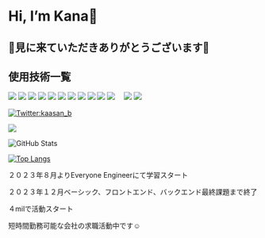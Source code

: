  <h1>Hi, I’m Kana👋</h1>
 <h2>👀見に来ていただきありがとうございます👀</h2>

 ## 使用技術一覧

<!-- シールド一覧 -->
<!-- 該当するプロジェクトの中から任意のものを選ぶ-->
<p style="display: inline">
  <!-- フロントエンドの言語一覧 -->
  <img src="https://img.shields.io/badge/-typescript-000000.svg?logo=typescript&style=for-the-badge">
  <img src="https://img.shields.io/badge/-javascript-000000.svg?logo=javascript&style=for-the-badge">
  <!-- フロントエンドのフレームワーク一覧 -->
  <img src="https://img.shields.io/badge/-Node.js-000000.svg?logo=node.js&style=for-the-badge">
  <img src="https://img.shields.io/badge/-Next.js-000000.svg?logo=next.js&style=for-the-badge">
  <img src="https://img.shields.io/badge/-TailwindCSS-000000.svg?logo=tailwindcss&style=for-the-badge">
  <img src="https://img.shields.io/badge/-React-20232A?style=for-the-badge&logo=react&logoColor=61DAFB">
  <!-- バックエンドの言語一覧 -->
  <img src="https://img.shields.io/badge/-Python-F2C63C.svg?logo=python&style=for-the-badge">
  <!-- ミドルウェア一覧 -->
  <img src="https://img.shields.io/badge/-Nginx-269539.svg?logo=nginx&style=for-the-badge">
  <img src="https://img.shields.io/badge/-MySQL-4479A1.svg?logo=mysql&style=for-the-badge&logoColor=white">
  <!-- インフラ一覧 -->
  <img src="https://img.shields.io/badge/-Docker-1488C6.svg?logo=docker&style=for-the-badge">
  <img src="https://img.shields.io/badge/-Amazon%20aws-232F3E.svg?logo=amazon-aws&style=for-the-badge">
 <!-- webデザイン一覧 -->
 　<img src="https://img.shields.io/badge/-Canva-00C4CC.svg?logo=canva&style=plastic">
  <!-- その他一覧 -->
 <img src="https://img.shields.io/badge/-Github-181717.svg?logo=github&style=plastic">
</p>

[![Twitter:kaasan_b](https://img.shields.io/twitter/follow/kaasan_b?style=social)](https://twitter.com/kaasan_b)


![](https://github-profile-summary-cards.vercel.app/api/cards/profile-details?username=kana1166&theme=vue)

![GitHub Stats](https://github-readme-stats.vercel.app/api?username=kana1166&show_icons=true)

[![Top Langs](https://github-readme-stats.vercel.app/api/top-langs/?username=kana1166&layout=compact&langs_count=6)](https://github.com/anuraghazra/github-readme-stats)



<p>２０２３年８月よりEveryone Engineerにて学習スタート</p>
<p>２０２３年１２月ベーシック、フロントエンド、バックエンド最終課題まで終了</p>
<p>４milで活動スタート</p>
<p>短時間勤務可能な会社の求職活動中です☺︎</p>


<!---
kana1166/kana1166 is a ✨ special ✨ repository because its `README.md` (this file) appears on your GitHub profile.
You can click the Preview link to take a look at your changes.
--->
